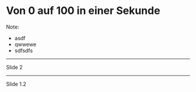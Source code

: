 # Von 0 auf 100 in einer Sekunde

<!-- .slide: data-background="assets/speed.jpg" -->

Note:
- asdf
- qwwewe
- sdfsdfs

----

Slide 2

---

Slide 1.2